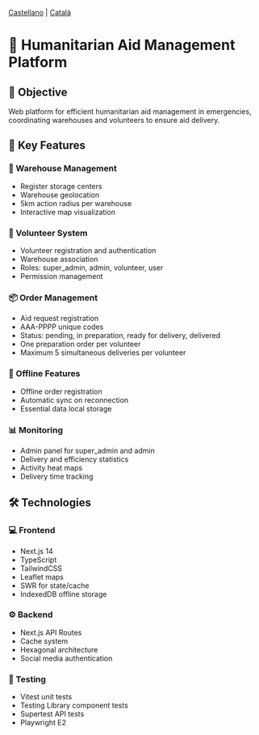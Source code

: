 [Castellano](./docs/Charter_es.md) | [Català](./docs/Charter_ca.md)

# 🏥 Humanitarian Aid Management Platform

## 🎯 Objective

Web platform for efficient humanitarian aid management in emergencies, coordinating warehouses and volunteers to ensure aid delivery.

## 🌟 Key Features

### 🏪 Warehouse Management

- Register storage centers
- Warehouse geolocation
- 5km action radius per warehouse
- Interactive map visualization

### 👥 Volunteer System

- Volunteer registration and authentication
- Warehouse association
- Roles: super_admin, admin, volunteer, user
- Permission management

### 📦 Order Management

- Aid request registration
- AAA-PPPP unique codes
- Status: pending, in preparation, ready for delivery, delivered
- One preparation order per volunteer
- Maximum 5 simultaneous deliveries per volunteer

### 🔄 Offline Features

- Offline order registration
- Automatic sync on reconnection
- Essential data local storage

### 📊 Monitoring

- Admin panel for super_admin and admin
- Delivery and efficiency statistics
- Activity heat maps
- Delivery time tracking

## 🛠️ Technologies

### 💻 Frontend

- Next.js 14
- TypeScript
- TailwindCSS
- Leaflet maps
- SWR for state/cache
- IndexedDB offline storage

### ⚙️ Backend

- Next.js API Routes
- Cache system
- Hexagonal architecture
- Social media authentication

### 🧪 Testing

- Vitest unit tests
- Testing Library component tests
- Supertest API tests
- Playwright E2

